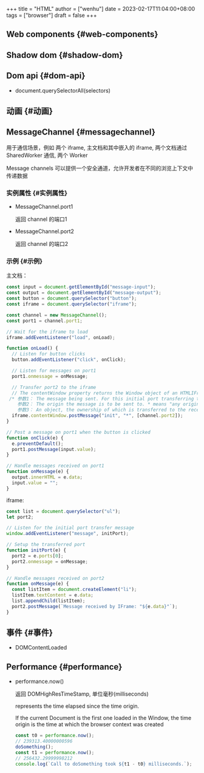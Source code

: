 +++
title = "HTML"
author = ["wenhu"]
date = 2023-02-17T11:04:00+08:00
tags = ["browser"]
draft = false
+++

## Web components {#web-components}


## Shadow dom {#shadow-dom}


## Dom api {#dom-api}

-   document.querySelectorAll(selectors)


## 动画 {#动画}


## MessageChannel {#messagechannel}

用于通信场景，例如 两个 iframe, 主文档和其中嵌入的 iframe,  两个文档通过 SharedWorker 通信, 两个 Worker

Message channels 可以提供一个安全通道，允许开发者在不同的浏览上下文中传递数据


### 实例属性 {#实例属性}

-   MessageChannel.port1

    返回 channel 的端口1
-   MessageChannel.port2

    返回 channel 的端口2


### 示例 {#示例}

主文档：

```js
const input = document.getElementById("message-input");
const output = document.getElementById("message-output");
const button = document.querySelector("button");
const iframe = document.querySelector("iframe");

const channel = new MessageChannel();
const port1 = channel.port1;

// Wait for the iframe to load
iframe.addEventListener("load", onLoad);

function onLoad() {
  // Listen for button clicks
  button.addEventListener("click", onClick);

  // Listen for messages on port1
  port1.onmessage = onMessage;

  // Transfer port2 to the iframe
  // The contentWindow property returns the Window object of an HTMLIFrameElement.
 /* 参数1： The message being sent. For this initial port transferring this message could be an empty string but in this example it is set to 'init'.
    参数2： The origin the message is to be sent to. * means "any origin".
    参数3： An object, the ownership of which is transferred to the receiving browsing context. In this case, we are transferring MessageChannel.port2 to the IFrame, so it can be used to communicate with the main page. */
  iframe.contentWindow.postMessage("init", "*", [channel.port2]);
}

// Post a message on port1 when the button is clicked
function onClick(e) {
  e.preventDefault();
  port1.postMessage(input.value);
}

// Handle messages received on port1
function onMessage(e) {
  output.innerHTML = e.data;
  input.value = "";
}


```

iframe:

```js
const list = document.querySelector("ul");
let port2;

// Listen for the initial port transfer message
window.addEventListener("message", initPort);

// Setup the transferred port
function initPort(e) {
  port2 = e.ports[0];
  port2.onmessage = onMessage;
}

// Handle messages received on port2
function onMessage(e) {
  const listItem = document.createElement("li");
  listItem.textContent = e.data;
  list.appendChild(listItem);
  port2.postMessage(`Message received by IFrame: "${e.data}"`);
}


```


## 事件 {#事件}

-   DOMContentLoaded


## Performance {#performance}

-   performance.now()

    返回 DOMHighResTimeStamp, 单位毫秒(milliseconds)

    represents the time elapsed since the time origin.

    If the current Document is the first one loaded in the Window, the time origin is the time at which the browser context was created
    ```js
    const t0 = performance.now();
    // 239313.40000000596
    doSomething();
    const t1 = performance.now();
    // 256432.29999998212
    console.log(`Call to doSomething took ${t1 - t0} milliseconds.`);
    ```
